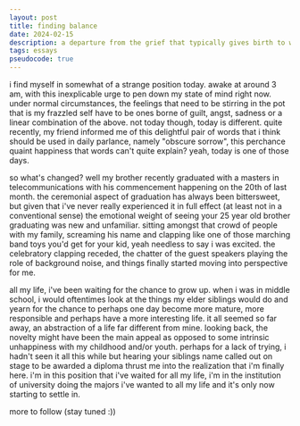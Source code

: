 ```yaml
---
layout: post
title: finding balance
date: 2024-02-15
description: a departure from the grief that typically gives birth to writing
tags: essays
pseudocode: true
---
```


i find myself in somewhat of a strange position today. awake at around 3 am, with this inexplicable urge to pen down my state of mind right now. under normal circumstances, the feelings that need to be stirring in the pot that is my frazzled self have to be ones borne of guilt, angst, sadness or a linear combination of the above. not today though, today is different. quite recently, my friend informed me of this delightful pair of words that i think should be used in daily parlance, namely "obscure sorrow", this perchance quaint happiness that words can't quite explain? yeah, today is one of those days.

so what's changed? well my brother recently graduated with a masters in telecommunications with his commencement happening on the 20th of last month. the ceremonial aspect of graduation has always been bittersweet, but given that i've never really experienced it in full effect (at least not in a conventional sense) the emotional weight of seeing your 25 year old brother graduating was new and unfamiliar. sitting amongst that crowd of people with my family, screaming his name and clapping like one of those marching band toys you'd get for your kid, yeah needless to say i was excited. the celebratory clapping receded, the chatter of the guest speakers playing the role of background noise, and things finally started moving into perspective for me.

all my life, i've been waiting for the chance to grow up. when i was in middle school, i would oftentimes look at the things my elder siblings would do and yearn for the chance to perhaps one day become more mature, more responsible and perhaps have a more interesting life. it all seemed so far away, an abstraction of a life far different from mine. looking back, the novelty might have been the main appeal as opposed to some intrinsic unhappiness with my childhood and/or youth. perhaps for a lack of trying, i hadn't seen it all this while but hearing your siblings name called out on stage to be awarded a diploma thrust me into the realization that i'm finally here. i'm in this position that i've waited for all my life, i'm in the institution of university doing the majors i've wanted to all my life and it's only now starting to settle in.

more to follow (stay tuned :))
